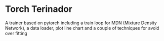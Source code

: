 # Torch Terinador

A trainer based on pytorch including a train loop for MDN (Mixture Density Network), a data loader, plot line chart and 
a couple of techniques for avoid over fitting